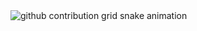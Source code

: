 <picture>
  <source media="(prefers-color-scheme: dark)" srcset="https://raw.githubusercontent.com/luizcarloslzn/cosmosredshiftsete/output/github-contribution-grid-snake-dark.svg">
  <source media="(prefers-color-scheme: light)" srcset="https://raw.githubusercontent.com/luizcarloslzn/cosmosredshiftsete/output/github-contribution-grid-snake.svg">
  <img alt="github contribution grid snake animation" src="https://raw.githubusercontent.com/luizcarloslzn/cosmosredshiftsete/output/github-contribution-grid-snake.svg">
</picture>
